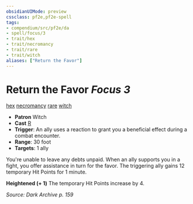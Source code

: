 ```yaml
---
obsidianUIMode: preview
cssclass: pf2e,pf2e-spell
tags:
- compendium/src/pf2e/da
- spell/focus/3
- trait/hex
- trait/necromancy
- trait/rare
- trait/witch
aliases: ["Return the Favor"]
---
```

# Return the Favor *Focus 3*   
[hex](hex-apg.md "Hex Combat Trait")  [necromancy](necromancy.md "Necromancy School Trait")  [rare](rare.md "Rare Rarity Trait")  [witch](Reference/Rules/Traits/witch-apg.md "Witch Class Trait")  

- **Patron** Witch
- **Cast** [R](chapter-9-playing-the-game.md#Actions "Reaction") 
- **Trigger**: An ally uses a reaction to grant you a beneficial effect during a combat encounter.
- **Range**: 30 foot
- **Targets**: 1 ally

You're unable to leave any debts unpaid. When an ally supports you in a fight, you offer assistance in turn for the favor. The triggering ally gains 12 temporary Hit Points for 1 minute.

**Heightened (+ 1)** The temporary Hit Points increase by 4.

*Source: Dark Archive p. 159*